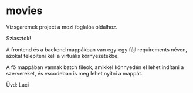 # movies
Vizsgaremek project a mozi foglalós oldalhoz.

Sziasztok!

A frontend és a backend mappákban van egy-egy fájl requirements néven, azokat telepíteni kell a virtuális környezetekbe.

A fő mappában vannak batch fileok, amikkel könnyedén el lehet indítani a szervereket, és vscodeban is meg lehet nyitni a mappát.

Üvd:
Laci
